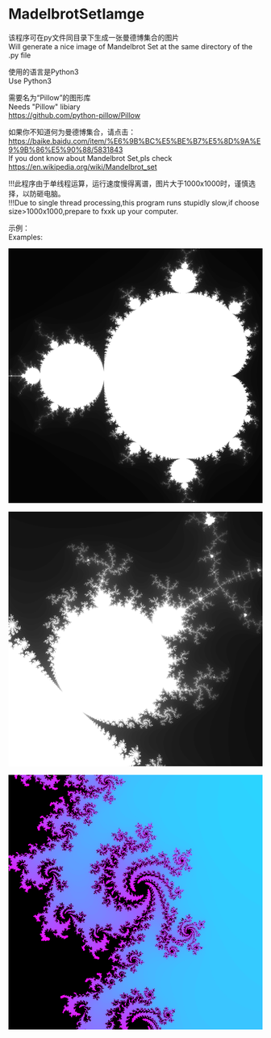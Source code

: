 # MadelbrotSetIamge


该程序可在py文件同目录下生成一张曼德博集合的图片  
Will generate a nice image of Mandelbrot Set at the same directory of the .py file  

使用的语言是Python3  
Use Python3  

需要名为“Pillow”的图形库  
Needs "Pillow" libiary  
https://github.com/python-pillow/Pillow  

如果你不知道何为曼德博集合，请点击：https://baike.baidu.com/item/%E6%9B%BC%E5%BE%B7%E5%8D%9A%E9%9B%86%E5%90%88/5831843  
If you dont know about Mandelbrot Set,pls check https://en.wikipedia.org/wiki/Mandelbrot_set  

!!!此程序由于单线程运算，运行速度慢得离谱，图片大于1000x1000时，谨慎选择，以防砸电脑。  
!!!Due to single thread processing,this program runs stupidly slow,if choose size>1000x1000,prepare to fxxk up your computer.

示例：  
Examples:  

![image](https://github.com/BlackieVan/MadelbrotSetIamge/blob/main/Examples/Mandelbrot_X-0.5000_Y0.0000_R1.0000_N100_W1000_H1000_1610692012.png)

![image](https://github.com/BlackieVan/MadelbrotSetIamge/blob/main/Examples/Mandelbrot_X0.3000_Y0.5500_R0.1000_N100_W1000_H1000_1611648033.png)

![image](https://github.com/BlackieVan/MadelbrotSetIamge/blob/main/Examples/Mandelbrot_X-0.4600_Y0.5800_R0.0100_N100_W1000_H1000_1611643273.png)

